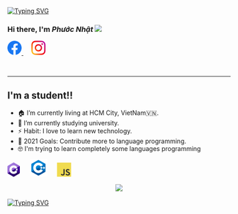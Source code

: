 <p align="center">
<!-- <img src="https://readme-typing-svg.herokuapp.com/?lines=Welcome to my profile;My name is Phước Nhật; I'm VietNamese; Follow me to know more&font=Fira%20Code&color=F7740E&size=24&center=true&width=380&height=50"> -->
    
[![Typing SVG](https://readme-typing-svg.herokuapp.com?font=&color=F7740E&size=24&lines=Welcome+to+my+profile)](https://git.io/typing-svg)
</p>

### Hi there, I'm *Phước Nhật* <img src="https://media.giphy.com/media/hvRJCLFzcasrR4ia7z/giphy.gif" width="25px">

<p align="left">
<a href="https://www.facebook.com/PhuocNhatdeptraithongminhsiengnanghihi/">
    <img height="32" alt="Facebook" src="img/icons/facebook.svg" />
</a>          
<!--  &nbsp;  -->
    &emsp;
<a href="https://www.instagram.com/doanphuocnhat020/">
    <img height="32" alt="Instagram" src="img/icons/instagram.png" />
</a>
</p>
<br>

---
## I'm a student!!
- 🏠   I’m currently living at HCM City, VietNam🇻🇳.
- 🌱   I’m currently studying university.
- ⚡    Habit: I love to learn new technology.
- 🥅   2021 Goals: Contribute more to language programming.
- 🤓   I'm trying to learn completely some languages programming

<p>
<img src="icons/csharp.png">
&emsp;
<img src="icons/c++40.png">
&emsp;
<img src="icons/javascript.png">
&emsp;

</p>


<p align="center">
  <img width="300" src="https://media.giphy.com/media/jIgXf4hgbHCeKiXpvt/giphy.gif">
</p>

<!--
<p align="center">
<a href= "https://dev.to/ari_hacks"><img src="https://img.icons8.com/windows/32/000000/dev.png"/></a>
<a href= "https://twitter.com/ari_hacks"><img src="https://img.icons8.com/material-outlined/32/000000/twitter.png"/></a>
<a href= "https://ko-fi.com/ari_hacks"><img src="https://img.icons8.com/pastel-glyph/32/000000/like--v1.png"/></a>
</p> -->

[![Typing SVG](https://readme-typing-svg.herokuapp.com?font=&color=F7740E&size=24&lines=Doan+Phuoc+Nhat)](https://git.io/typing-svg)
